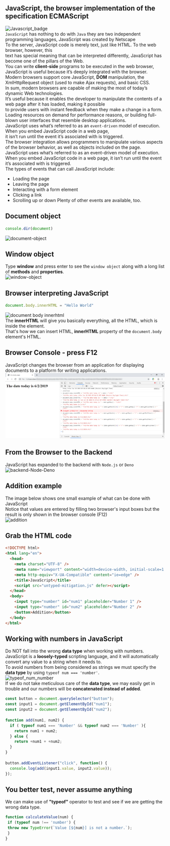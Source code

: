 ## JavaScript, the browser implementation of the specification ECMAScript
![Javascript_badge](https://github.com/danielurra/javascript/assets/51704179/8e7091d2-ef91-4762-878c-420ab4cd67b4)<br>
`JavaScript` has nothing to do with `Java` they are two independent programming languages, JavaScript was created by Netscape<br>
To the server, JavaScript code is merely text, just like HTML. To the web browser, however, this<br>
text has special meaning that can be interpreted differently, JavaScript has become one of the pillars of the Web.<br>
You can write **client-side** programs to be executed in the web browser, JavaScript is useful because it’s deeply integrated with the browser.<br>
Modern browsers support core JavaScript, **DOM** manipulation, the XmlHttpRequest object (used to make Ajax requests), and basic CSS. <br>
In sum, modern browsers are capable of making the most of today’s dynamic Web technologies. <br>
It’s useful because it enables the developer to manipulate the contents of a web page after it has loaded, making it possible<br>
 to provide users with instant feedback when they make a change in a form.<br>
Loading resources on demand for performance reasons, or building full-blown user interfaces that resemble desktop applications.<br>
JavaScript uses what’s referred to as an `event-driven` model of execution. When you embed JavaScript code in a web page, <br>
it isn’t run until the event it’s associated with is triggered.<br>
The browser integration allows programmers to manipulate various aspects of the browser behavior, as well as objects included on the page.<br>
JavaScript uses what’s referred to as an event-driven model of execution. <br>
When you embed JavaScript code in a web page, it isn’t run until the event it’s associated with is triggered.<br>
The types of events that can call JavaScript include:<br>
* Loading the page
* Leaving the page
* Interacting with a form element
* Clicking a link
* Scrolling up or down
Plenty of other events are available, too.<br>

## Document object
```javascript
console.dir(document)
```
![document-object](https://github.com/danielurra/javascript/assets/51704179/12aa61eb-11e3-4362-b5b0-887c8408c4e2)


## Window object
Type **window** and press enter to see the `window object` along with a long list of **methods** and **properties**.<br>
![window-object](https://github.com/danielurra/javascript/assets/51704179/d2837180-6b39-44b9-ad8f-621e6522ec19)<br>

## Browser interpreting JavaScript<br>
```javascript
document.body.innerHTML = "Hello World"
```
![document body innerhtml](https://github.com/danielurra/javascript/assets/51704179/9420ff43-a156-4a1e-9d6a-c905f2271933)<br>
The **innerHTML** will give you basically everything, all the HTML, which is inside the element.<br>
That's how we can insert HTML, **innerHTML** property of the `document.body` element's HTML.

## Browser Console - press F12
JavaScript changes the browser from an application for displaying documents to a platform for writing applications.<br>
<img src="images/javascript-and-browser-console.png" alt="" width="900px"><br>

## From the Browser to the Backend
JavaScript has expanded to the backend with `Node.js` or `Deno`<br>
![backend-Node-Deno](https://github.com/danielurra/javascript/assets/51704179/dee36d49-3348-4125-a491-7bd0beae2a78)<br>
## Addition example
The image below shows one small example of what can be done with JavaScript<br>
Notice that values are entered by filling two browser's input boxes but the result is only shown in the browser console (F12)<br>
![addition](https://github.com/danielurra/javascript/assets/51704179/62264941-ee3e-4fe4-8db0-659228b1b385)<br>

## Grab the HTML code
```html
<!DOCTYPE html>
<html lang="en">
  <head>
    <meta charset="UTF-8" />
    <meta name="viewport" content="width=device-width, initial-scale=1.0" />
    <meta http-equiv="X-UA-Compatible" content="ie=edge" />
    <title>JavaScript</title>
    <script src="untyped-mitigation.js" defer></script>
  </head>
  <body>
    <input type="number" id="num1" placeholder="Number 1" />
    <input type="number" id="num2" placeholder="Number 2" />
    <button>Addition</button>
  </body>
</html>
```
## Working with numbers in JavaScript 
Do NOT fall into the wrong **data type** when working with numbers.<br>
JavaScript is a **loosely-typed** scripting language, and it will automatically convert any value to a string when it needs to.<br>
To avoid numbers from being considered as strings we must specify the **data type** by using `typeof num === 'number'`.<br>
![typeof_num_number](https://github.com/danielurra/javascript/assets/51704179/e23827c1-f552-403c-9e2c-c8646e9bb482)<br>
If we do not take meticulous care of the **data type**, we may easily get in trouble and our numbers will be **concatenated instead of added**.<br>
```javascript
const button = document.querySelector("button");
const input1 = document.getElementById("num1");
const input2 = document.getElementById("num2");

function add(num1, num2) {
  if ( typeof num1 === 'Number' && typeof num2 === 'Number' ){
    return num1 + num2;
  } else {
    return +num1 + +num2;
  }
}

button.addEventListener("click", function() {
  console.log(add(input1.value, input2.value));
});
```
## You better test, never assume anything
We can make use of **"typeof"** operator to test and see if we are getting the wrong data type.<br>
```javascript
function calculateValue(num) {
 if (typeof num !== 'number') {
 throw new TypeError(`Value [${num}] is not a number.`);
 }
}
```
